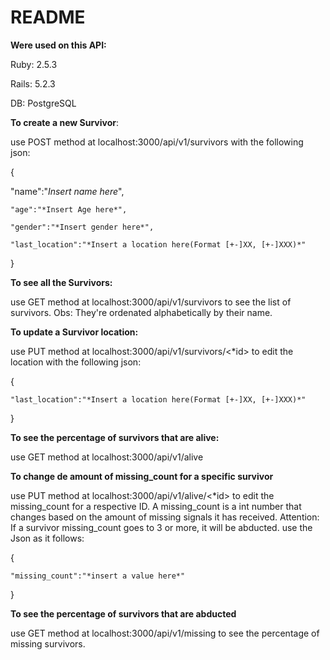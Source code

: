 # README

**Were used on this API:**

Ruby: 2.5.3 

Rails: 5.2.3

DB: PostgreSQL


**To create a new Survivor**:

use POST method at localhost:3000/api/v1/survivors with the following json:

{

  "name":"*Insert name here*",
  
	"age":"*Insert Age here*",
	
	"gender":"*Insert gender here*",
	
	"last_location":"*Insert a location here(Format [+-]XX, [+-]XXX)*"
	
}

**To see all the Survivors:**

use GET method at localhost:3000/api/v1/survivors to see the list of survivors. Obs: They're ordenated alphabetically by their name.


**To update a Survivor location:**

use PUT method at localhost:3000/api/v1/survivors/<*id> to edit the location with the following json:

{

	"last_location":"*Insert a location here(Format [+-]XX, [+-]XXX)*"
	
}
  

**To see the percentage of survivors that are alive:**

use GET method at localhost:3000/api/v1/alive

**To change de amount of missing_count for a specific survivor**

use PUT method at localhost:3000/api/v1/alive/<*id> to edit the missing_count for a respective ID. A missing_count is a int number that changes based on the amount of missing signals it has received. Attention: If a survivor missing_count goes to 3 or more, it will be abducted. use the Json as it follows:

{

	"missing_count":"*insert a value here*"
	
}

**To see the percentage of survivors that are abducted**

use GET method at localhost:3000/api/v1/missing to see the percentage of missing survivors.



